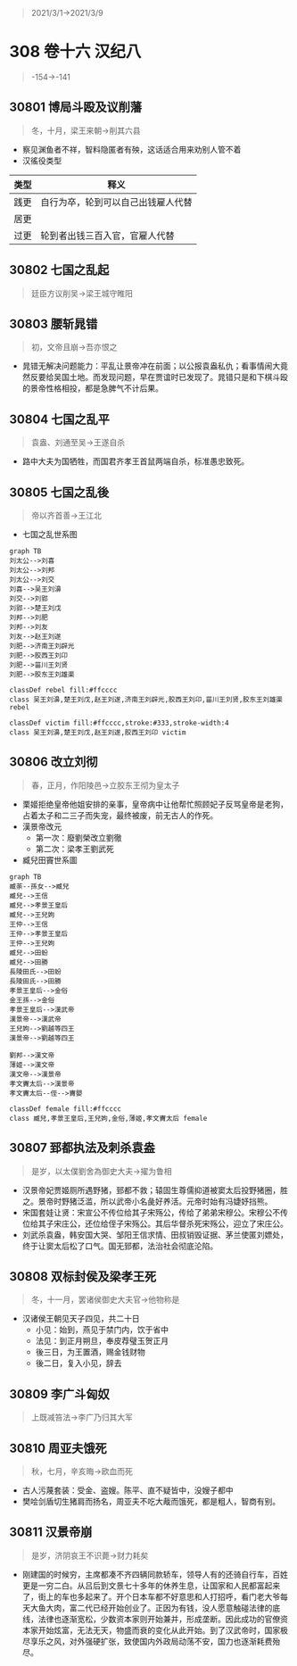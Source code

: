 > 2021/3/1->2021/3/9

# 308 卷十六 汉纪八

> -154->-141

## 30801 博局斗殴及议削藩
> 冬，十月，梁王来朝->削其六县
- 察见渊鱼者不祥，智料隐匿者有殃，这话适合用来劝别人管不着
- 汉徭役类型

类型|释义
--|--
践更|自行为卒，轮到可以自己出钱雇人代替
居更|
过更|轮到者出钱三百入官，官雇人代替

## 30802 七国之乱起
> 廷臣方议削吴->梁王城守睢阳

## 30803 腰斩晁错
> 初，文帝且崩->吾亦恨之

- 晁错无解决问题能力：平乱让景帝冲在前面；以公报袁盎私仇；看事情闹大竟然反要给吴国土地。而发现问题，早在贾谊时已发现了。晁错只是和下棋斗殴的景帝性格相投，都是急脾气不计后果。

## 30804 七国之乱平
> 袁盎、刘通至吴->王遂自杀
- 路中大夫为国牺牲，而国君齐孝王首鼠两端自杀，标准愚忠致死。

## 30805 七国之乱後
> 帝以齐首善->王江北
- 七国之乱世系图

```mermaid
graph TB
刘太公-->刘喜
刘太公-->刘邦
刘太公-->刘交
刘喜-->吴王刘濞
刘交-->刘郢
刘郢-->楚王刘戊
刘邦-->刘肥
刘邦-->刘友
刘友-->赵王刘遂
刘肥-->济南王刘辟光
刘肥-->胶西王刘卬
刘肥-->菑川王刘贤
刘肥-->胶东王刘雄渠

classDef rebel fill:#ffcccc
class 吴王刘濞,楚王刘戊,赵王刘遂,济南王刘辟光,胶西王刘卬,菑川王刘贤,胶东王刘雄渠 rebel

classDef victim fill:#ffcccc,stroke:#333,stroke-width:4
class 吴王刘濞,楚王刘戊,赵王刘遂,胶西王刘卬 victim

```

## 30806 改立刘彻
> 春，正月，作阳陵邑->立胶东王彻为皇太子
- 栗姬拒绝皇帝他姐安排的亲事，皇帝病中让他帮忙照顾妃子反骂皇帝是老狗，占着太子和二三子而失宠，最终被废，前无古人的作死。
- 漢景帝改元
  - 第一次：廢劉榮改立劉徹
  - 第二次：梁孝王劉武死
- 臧兒田竇世系圖

```mermaid
graph TB
臧荼--孫女-->臧兒
臧兒-->王信
臧兒-->孝景王皇后
臧兒-->王兒姁
王仲-->王信
王仲-->孝景王皇后
王仲-->王兒姁
臧兒-->田蚡
臧兒-->田勝
長陵田氏-->田蚡
長陵田氏-->田勝
孝景王皇后-->金俗
金王孫-->金俗
孝景王皇后-->漢武帝
漢景帝-->漢武帝
王兒姁-->劉越等四王
漢景帝-->劉越等四王

劉邦-->漢文帝
薄姬-->漢文帝
漢文帝-->漢景帝
孝文竇太后-->漢景帝
孝文竇太后--侄-->竇嬰

classDef female fill:#ffcccc
class 臧兒,孝景王皇后,王兒姁,金俗,薄姬,孝文竇太后 female
```

## 30807 郅都执法及刺杀袁盎
> 是岁，以太僕劉舍為御史大夫->擢为鲁相
- 汉景帝妃贾姬厕所遇野猪，郅都不救；辕固生尊儒抑道被窦太后投野猪圈，胜之。景帝时野猪泛滥，所以武帝小名彘好养活。元帝时始有冯婕妤挡熊。
- 宋国套娃让贤：宋宣公不传位给其子宋殇公，传给了弟弟宋穆公。宋穆公不传位给其子宋庄公，还位给侄子宋殇公。其后华督杀死宋殇公，迎立了宋庄公。
- 刘武杀袁盎，韩安国大哭、邹阳王信求情、田叔销毁证据、茅兰使匿刘嫖处，终于让窦太后松了口气。国无郅都，法治社会彻底沦陷。

## 30808 双标封侯及梁孝王死
> 冬，十一月，罢诸侯御史大夫官->他物称是
- 汉诸侯王朝见天子四见，共二十日
  - 小见：始到，燕见于禁门内，饮于省中
  - 法见：到正月朔旦，奉皮荐璧玉贺正月
  - 後三日，为王置酒，赐金钱财物
  - 後二日，复入小见，辞去

## 30809 李广斗匈奴
> 上既减笞法->李广乃归其大军

## 30810 周亚夫饿死
> 秋，七月，辛亥晦->欧血而死
- 古人污蔑套装：受金、盗嫂。陈平、直不疑皆中，没嫂子都中
- 樊哙剑盾切生猪肩而扬名，周亚夫不吃大胾而饿死，都是粗人，智商有别。

## 30811 汉景帝崩
> 是岁，济阴哀王不识薨->财力耗矣
- 刚建国的时候穷，主席都凑不齐四辆同款轿车，领导人有的还骑自行车，百姓更是一穷二白。从吕后到文景七十多年的休养生息，让国家和人民都富起来了，街上的车也多起来了。开个日本车都不好意思和人打招呼，看门老大爷每天大鱼大肉，富二代已经开始创业了。正因为有钱，没人愿意触碰法律的底线，法律也逐渐宽松，少数资本家则开始兼并，形成垄断。因此成功的官僚资本家开始炫富，无法无天，物盛而衰的变化从此开始。到了汉武帝时，国家极尽享乐之风，对外强硬扩张，致使国内外政局动荡不安，国力也逐渐耗费殆尽。
